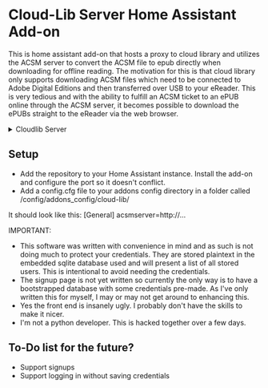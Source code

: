 # Cloud-Lib Server Home Assistant Add-on

This is home assistant add-on that hosts a proxy to cloud library and utilizes the ACSM server to convert the ACSM file to epub directly when downloading for offline reading.
The motivation for this is that cloud library only supports downloading ACSM files which need to be connected to Adobe Digital Editions and then transferred over USB to your eReader.
This is very tedious and with the ability to fulfill an ACSM ticket to an ePUB online through the ACSM server, it becomes possible to download the ePUBs straight to the eReader
via the web browser.

<details>
  <summary>Cloudlib Server</summary>

```
Cloudlib Server

Licensed under GPLv3.

This program is free software: you can redistribute it and/or modify
it under the terms of the GNU General Public License as published by
the Free Software Foundation, either version 3 of the License, or
(at your option) any later version.

This program is distributed in the hope that it will be useful,
but WITHOUT ANY WARRANTY; without even the implied warranty of
MERCHANTABILITY or FITNESS FOR A PARTICULAR PURPOSE.  See the
GNU General Public License for more details.

You should have received a copy of the GNU General Public License
along with this program.  If not, see <http://www.gnu.org/licenses/>.

See the "LICENSE" file for a full copy of the GNU GPL v3.
```

</details>

## Setup

- Add the repository to your Home Assistant instance. Install the add-on and configure the port so it doesn't conflict.
- Add a config.cfg file to your addons config directory in a folder called /config/addons_config/cloud-lib/

It should look like this:
[General]
acsmserver=http://...


IMPORTANT: 

- This software was written with convenience in mind and as such is not doing much to protect your credentials. They are stored plaintext in the embedded sqlite database used and will present a list of all stored users. This is intentional to avoid needing the credentials.
- The signup page is not yet written so currently the only way is to have a bootstrapped database with some credentials pre-made. As I've only written this for myself, I may or may not get around to enhancing this.
- Yes the front end is insanely ugly. I probably don't have the skills to make it nicer.
- I'm not a python developer. This is hacked together over a few days.

## To-Do list for the future?

- Support signups
- Support logging in without saving credentials
